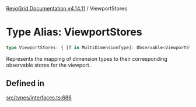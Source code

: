 [RevoGrid Documentation v4.14.11](README.md) / ViewportStores

# Type Alias: ViewportStores

```ts
type ViewportStores: { [T in MultiDimensionType]: Observable<ViewportState> };
```

Represents the mapping of dimension types to their corresponding observable stores for the viewport.

## Defined in

[src/types/interfaces.ts:686](https://github.com/revolist/revogrid/blob/8390153a63782c6f2a806fb42e5983525eb9dc87/src/types/interfaces.ts#L686)
